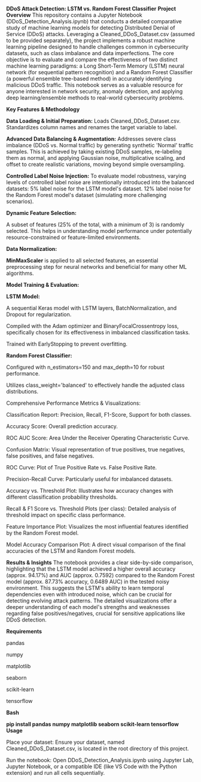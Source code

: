 **DDoS Attack Detection: LSTM vs. Random Forest Classifier**
**Project Overview**
This repository contains a Jupyter Notebook (DDoS_Detection_Analysis.ipynb) that conducts a detailed comparative study of machine learning models for detecting Distributed Denial of Service (DDoS) attacks. Leveraging a Cleaned_DDoS_Dataset.csv (assumed to be provided separately), the project implements a robust machine learning pipeline designed to handle challenges common in cybersecurity datasets, such as class imbalance and data imperfections.
The core objective is to evaluate and compare the effectiveness of two distinct machine learning paradigms: a Long Short-Term Memory (LSTM) neural network (for sequential pattern recognition) and a Random Forest Classifier (a powerful ensemble tree-based method) in accurately identifying malicious DDoS traffic.
This notebook serves as a valuable resource for anyone interested in network security, anomaly detection, and applying deep learning/ensemble methods to real-world cybersecurity problems.

**Key Features & Methodology**

**Data Loading & Initial Preparation:**
Loads Cleaned_DDoS_Dataset.csv.
Standardizes column names and renames the target variable to label.

**Advanced Data Balancing & Augmentation:**
Addresses severe class imbalance (DDoS vs. Normal traffic) by generating synthetic 'Normal' traffic samples. This is achieved by taking existing DDoS samples, re-labeling them as normal, and applying Gaussian noise, multiplicative scaling, and offset to create realistic variations, moving beyond simple oversampling.

**Controlled Label Noise Injection:**
To evaluate model robustness, varying levels of controlled label noise are intentionally introduced into the balanced datasets:
5% label noise for the LSTM model's dataset.
12% label noise for the Random Forest model's dataset (simulating more challenging scenarios).

**Dynamic Feature Selection:**

A subset of features (25% of the total, with a minimum of 3) is randomly selected. This helps in understanding model performance under potentially resource-constrained or feature-limited environments.

**Data Normalization:**

**MinMaxScaler** is applied to all selected features, an essential preprocessing step for neural networks and beneficial for many other ML algorithms.

**Model Training & Evaluation:**

**LSTM Model:**

A sequential Keras model with LSTM layers, BatchNormalization, and Dropout for regularization.

Compiled with the Adam optimizer and BinaryFocalCrossentropy loss, specifically chosen for its effectiveness in imbalanced classification tasks.

Trained with EarlyStopping to prevent overfitting.

**Random Forest Classifier:**

Configured with n_estimators=150 and max_depth=10 for robust performance.

Utilizes class_weight='balanced' to effectively handle the adjusted class distributions.

Comprehensive Performance Metrics & Visualizations:

Classification Report: Precision, Recall, F1-Score, Support for both classes.

Accuracy Score: Overall prediction accuracy.

ROC AUC Score: Area Under the Receiver Operating Characteristic Curve.

Confusion Matrix: Visual representation of true positives, true negatives, false positives, and false negatives.

ROC Curve: Plot of True Positive Rate vs. False Positive Rate.

Precision-Recall Curve: Particularly useful for imbalanced datasets.

Accuracy vs. Threshold Plot: Illustrates how accuracy changes with different classification probability thresholds.

Recall & F1 Score vs. Threshold Plots (per class): Detailed analysis of threshold impact on specific class performance.

Feature Importance Plot: Visualizes the most influential features identified by the Random Forest model.

Model Accuracy Comparison Plot: A direct visual comparison of the final accuracies of the LSTM and Random Forest models.

**Results & Insights**
The notebook provides a clear side-by-side comparison, highlighting that the LSTM model achieved a higher overall accuracy (approx. 94.17%) and AUC (approx. 0.7592) compared to the Random Forest model (approx. 87.73% accuracy, 0.6489 AUC) in the tested noisy environment. This suggests the LSTM's ability to learn temporal dependencies even with introduced noise, which can be crucial for detecting evolving attack patterns. The detailed visualizations offer a deeper understanding of each model's strengths and weaknesses regarding false positives/negatives, crucial for sensitive applications like DDoS detection.

**Requirements**

pandas

numpy

matplotlib

seaborn

scikit-learn

tensorflow

**Bash**

**pip install pandas numpy matplotlib seaborn scikit-learn tensorflow
Usage**

Place your dataset: Ensure your dataset, named Cleaned_DDoS_Dataset.csv, is located in the root directory of this project.

Run the notebook: Open DDoS_Detection_Analysis.ipynb using Jupyter Lab, Jupyter Notebook, or a compatible IDE (like VS Code with the Python extension) and run all cells sequentially.
